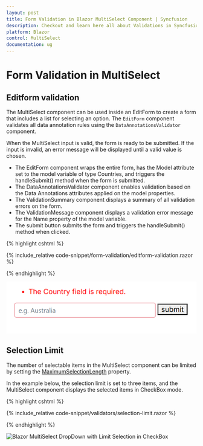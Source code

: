 ```yaml
---
layout: post
title: Form Validation in Blazor MultiSelect Component | Syncfusion
description: Checkout and learn here all about Validations in Syncfusion Blazor MultiSelect component and more.
platform: Blazor
control: MultiSelect
documentation: ug
---
```


# Form Validation in MultiSelect

## Editform validation

The MultiSelect component can be used inside an EditForm to create a form that includes a list for selecting an option. The `EditForm` component validates all data annotation rules using the `DataAnnotationsValidator` component.

When the MultiSelect input is valid, the form is ready to be submitted. If the input is invalid, an error message will be displayed until a valid value is chosen.

* The EditForm component wraps the entire form, has the Model attribute set to the model variable of type Countries, and triggers the handleSubmit() method when the form is submitted.
* The DataAnnotationsValidator component enables validation based on the Data Annotations attributes applied on the model properties.
* The ValidationSummary component displays a summary of all validation errors on the form.
* The ValidationMessage component displays a validation error message for the Name property of the model variable.
* The submit button submits the form and triggers the handleSubmit() method when clicked.

{% highlight cshtml %}

{% include_relative code-snippet/form-validation/editform-validation.razor %}

{% endhighlight %}

![Blazor MultiSelect inside editform](./images/form-validation/blazor_multiselect_inside-editform.png)

## Selection Limit

The number of selectable items in the MultiSelect component can be limited by setting the [MaximumSelectionLength](https://help.syncfusion.com/cr/blazor/Syncfusion.Blazor.DropDowns.MultiSelectModel-1.html#Syncfusion_Blazor_DropDowns_MultiSelectModel_1_MaximumSelectionLength) property.

In the example below, the selection limit is set to three items, and the MultiSelect component displays the selected items in CheckBox mode.

{% highlight cshtml %}

{% include_relative code-snippet/validators/selection-limit.razor %}

{% endhighlight %}

![Blazor MultiSelect DropDown with Limit Selection in CheckBox](./images/blazor-multiselect-dropdown-limit-selection.png)